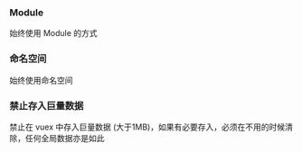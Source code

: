 ### Module

始终使用 Module 的方式


### 命名空间

始终使用命名空间


### 禁止存入巨量数据

禁止在 vuex 中存入巨量数据 (大于1MB)，如果有必要存入，必须在不用的时候清除，任何全局数据亦是如此